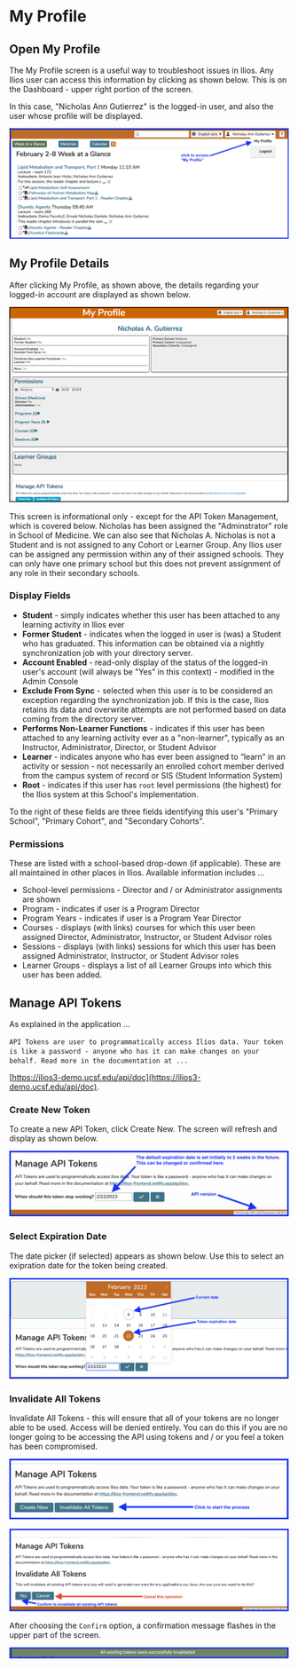# My Profile

## Open My Profile

The My Profile screen is a useful way to troubleshoot issues in Ilios. Any Ilios user can access this information by clicking as shown below. This is on the Dashboard - upper right portion of the screen.

In this case, "Nicholas Ann Gutierrez" is the logged-in user, and also the user whose profile will be displayed. 

![select my profile - from menu](../images/my_profile/select_my_profile.png)

## My Profile Details

After clicking My Profile, as shown above, the details regarding your logged-in account are displayed as shown below.

![my profile details](../images/my_profile/my_profile_details.png)

This screen is informational only - except for the API Token Management, which is covered below. Nicholas has been assigned the "Adminstrator" role in School of Medicine. We can also see that Nicholas A. Nicholas is not a Student and is not assigned to any Cohort or Learner Group. Any Ilios user can be assigned any permission within any of their assigned schools. They can only have one primary school but this does not prevent assignment of any role in their secondary schools.

### Display Fields

* **Student** - simply indicates whether this user has been attached to any learning activity in Ilios ever
* **Former Student** - indicates when the logged in user is (was) a Student who has graduated.  This information can be obtained via a nightly synchronization job with your directory server.
* **Account Enabled** - read-only display of the status of the logged-in user's account (will always be "Yes" in this context) - modified in the Admin Console 
* **Exclude From Sync** - selected when this user is to be considered an exception regarding the synchronization job. If this is the case, Ilios retains its data and overwrite attempts are not performed based on data coming from the directory server.
* **Performs Non-Learner Functions** - indicates if this user has been attached to any learning activity ever as a "non-learner", typically as an Instructor, Administrator, Director, or Student Advisor
* **Learner** - indicates anyone who has ever been assigned to “learn” in an activity or session - not necessarily an enrolled cohort member derived from the campus system of record or SIS (Student Information System)
* **Root** - indicates if this user has `root` level permissions (the highest) for the Ilios system at this School's implementation.

To the right of these fields are three fields identifying this user's "Primary School", "Primary Cohort", and "Secondary Cohorts".

### Permissions

These are listed with a school-based drop-down (if applicable). These are all maintained in other places in Ilios. Available information includes ...

* School-level permissions - Director and / or Administrator assignments are shown 
* Program - indicates if user is a Program Director
* Program Years - indicates if user is a Program Year Director
* Courses - displays (with links) courses for which this user been assigned Director, Administrator, Instructor, or Student Advisor roles
* Sessions - displays (with links) sessions for which this user has been assigned Administrator, Instructor, or Student Advisor roles
* Learner Groups - displays a list of all Learner Groups into which this user has been added.

## Manage API Tokens

As explained in the application ...

`API Tokens are user to programmatically access Ilios data. Your token is like a password - anyone who has it can make changes on your behalf. Read more in the documentation at ...`

[https://ilios3-demo.ucsf.edu/api/doc](https://ilios3-demo.ucsf.edu/api/doc).

### Create New Token

To create a new API Token, click Create New. The screen will refresh and display as shown below.

![new token](../images/my_profile/new_token.png)

### Select Expiration Date

The date picker (if selected) appears as shown below. Use this to select an exipration date for the token being created.

![new token date picker](../images/my_profile/new_token_date_picker.png)

### Invalidate All Tokens

Invalidate All Tokens - this will ensure that all of your tokens are no longer able to be used. Access will be denied entirely. You can do this if you are no longer going to be accessing the API using tokens and / or you feel a token has been compromised.

![invalidate tokens - start](../images/my_profile/invalidate_tokens.png)

![invalidate tokens - confirm](../images/my_profile/invalidate_tokens_confirm.png)

After choosing the `Confirm` option, a confirmation message flashes in the upper part of the screen.

![invalidate token - confirmation message](../images/my_profile/invalidate_tokens_msg.png)
